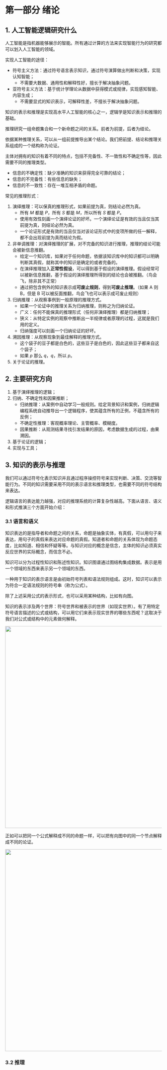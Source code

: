 # 第一部分 绪论

## 1. 人工智能逻辑研究什么

人工智能是指机器能够展示的智能。所有通过计算的方法来实现智能行为的研究都可以划入人工智能的领域。

实现人工智能的途径：

- 符号主义方法：通过符号语言表示知识，通过符号演算做出判断和决策，实现认知智能；
    - 不需要大数据、通用性和解释性好，擅长于解决抽象问题。
- 亚符号主义方法：基于统计学理论从数据中获得模式或规律，实现感知智能、内容生成；
    - 不需要显式的知识表示，可解释性差，不擅长于解决抽象问题。

知识的表示和推理是实现高水平人工智能的核心之一，逻辑学是知识表示和推理的基础。

推理研究一组命题集合和一个新命题之间的关系。前者为前提，后者为结论。

依据某种推理关系，可以从一组前提推导出某个结论。我们把前提、结论和推理关系组成的一个结构称为论证。

主体对拥有的知识有着不同的特点，包括不完备性、不一致性和不确定性等，因此需要不同的推理类型。

- 信息的不确定性：缺少准确的知识来获得完全可靠的结论；
- 信息的不完备性：有些信息的缺失；
- 信息的不一致性：存在一堆互相矛盾的命题。


常见的推理形式：

1. 演绎推理：可以保真的推理形式，如果前提为真，则结论必然为真。
    - 所有 $M$ 都是 $P$，所有 $S$ 都是 $M$，所以所有 $S$ 都是 $P$。
    - 使用有效性刻画一个演绎论证的好坏。一个演绎论证是有效的当且仅当其前提为真，则结论必然为真。
    - 一个论证形式是有效的当且仅当对该论证形式中的变项所做的任一解释，都不会出现前提为真而结论为假。
2. 非单调推理：对演绎推理的扩展，对不完备的知识进行推理，推理的结论可能会被新信息推翻。
    - 给定一个知识库，如果对于任何命题，依据该知识库中的知识都可以明确判断其真假，就称其中的知识是确定的或者完备的。
    - 在演绎推理加入**正常性假设**，可以得到基于假设的演绎推理。假设经常可以被新信息推翻，基于假设的演绎推理所得到的结论也会被推翻。（鸟会飞，除非其不正常）
    - 通过把包含例外的知识表示成**可废止规则**，得到**可废止推理**。（如果 A 则 B，但是 B 可以被反面推翻，鸟会飞也可以表示成可废止规则）
3. 归纳推理：从观察事例到一般原理的推理方式。
    - 如果一个论证中的推理关系为归纳推理，则称之为归纳论证。
    - 广义：任何不能保真的推理形式（任何非演绎推理）都是归纳推理；
    - 狭义：从特定实例的观察中推断出一半规律或者原理的过程，这就是我们用的定义。
    - 归纳强度可以刻画一个归纳论证的好坏。
4. 溯因推理：从观察现象到最佳解释的推理方式。
    - 这个袋子的豆子都是白色的，这些豆子是白色的，因此这些豆子都来自这个袋子；
    - 如果 $p$ 那么 $q$，$q$，所以 $p$。
5. 关于论证的推理。

## 2. 主要研究方向

1. 基于演绎推理的逻辑；
2. 归纳、不确定性和因果推断；
   - 归纳推理：从案例中自动学习一般规则。给定背景知识和案例，归纳逻辑编程系统自动推导出一个逻辑程序，使其蕴含所有的正例，不蕴含所有的反例；
   - 不确定性推理：客观概率理论、主管概率、模糊度。
   - 因果推断：从观测结果寻找引发结果的原因，考虑数据生成的过程，由果溯因。
3. 基于论证的逻辑；
4. 实现与工具；

## 3. 知识的表示与推理

我们可以通过符号化表示知识并且通过程序操控符号来实现判断、决策、交流等智能行为。不同的知识需要采用不同的表示语言和推理类型，也需要不同的符号结构来表达。

逻辑语言的表达能力越强，对应的推理系统的计算复杂性越高。下面从语言、语义和形式推演三个方面开始介绍：

### 3.1 语言和语义

知识表达的是指导者和命题之间的关系，命题是抽象实体，有真假，可以用句子来表达，用句子的真假来表达对应命题的真假。知道者和命题的关系体现为命题态度，比如知道、相信和怀疑等等。与知识对应的概念是信念，主体的知识必须真实反应世界的实际概念，而信念不必。

知识可以分为过程性知识和陈述性知识。知识图谱通过图结构集成数据。表示是用一个领域的东西来表示另一个领域的东西。

一种用于知识的表示语言是由初始符号列表和语法规则组成。这时，知识可以表示为符合一定语法规则的符号串（称为公式）。

除了上述采用公式的表示形式，也可以采用某种结构，比如有向图。

知识的表示涉及两个世界：符号世界和被表示的世界（如现实世界）。有了用特定符号语言描述的公式或结构，可以用它们来表示现实世界的哪些东西呢？这取决于我们对公式或结构中的元素做何解释。

<img class="center-picture" src="../assets/1-1.png" width=650 />

正如可以把同一个公式解释成不同的命题一样，可以把有向图中的同一个节点解释成不同的论证。

<img class="center-picture" src="../assets/1-2.png" width=650 />

### 3.2 推理


